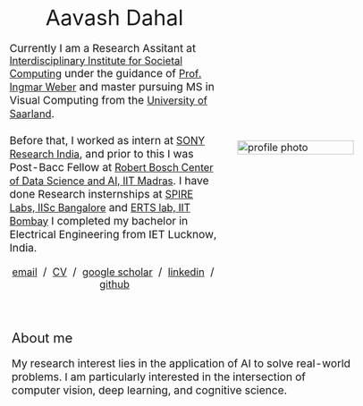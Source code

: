 
<!DOCTYPE HTML>
<html lang="en">
<head>
  <meta http-equiv="Content-Type" content="text/html; charset=UTF-8">
  <title>Aavash Dahal</title>
  <meta name="author" content="Aavash Dahal">
  <meta name="viewport" content="width=device-width, initial-scale=1">
<!--   <link rel="stylesheet" type="text/css" href="stylesheet.css"> -->
  <style>
    body {
      font-size: 18px; /* Base font size */
    }
    name {
      font-size: 2em; /* Larger font size for the name */
    }
    p {
      font-size: 1.2em; /* Increased font size for paragraphs */
    }
    a {
      font-size: 18px;
    }
    heading {
      font-size: 1.5em; /* Increased font size for headings */
    }
  </style>
</head>
<body>
  <table style="width:100%;max-width:1000px;border:0px;border-spacing:0px;border-collapse:separate;margin-right:auto;margin-left:auto;"><tbody>
    <tr style="padding:0px">
      <td style="padding:0px">
        <table style="width:100%;border:0px;border-spacing:0px;border-collapse:separate;margin-right:auto;margin-left:auto;"><tbody>
          <tr style="padding:0px">
            <td style="padding:2.5%;width:63%;vertical-align:middle">
              <p style="text-align:center">
                <name>Aavash Dahal</name>
              </p>
              <p>Currently I am a Research Assitant at <a href="https://www.i2sc.net/">Interdisciplinary Institute for Societal Computing</a> under the guidance of <a href="https://ingmarweber.de/">Prof. Ingmar Weber</a> and master pursuing MS in Visual Computing from the <a href="https://saarland-informatics-campus.de/en/">University of Saarland</a>. 
              <br><br> Before that, I worked as intern at <a href="https://www.sonyresearchindia.com/">SONY Research India</a>, and prior to this I was Post-Bacc Fellow at <a href="https://rbcdsai.iitm.ac.in"> Robert Bosch Center of Data Science and AI, IIT Madras</a>. 
              I have done Research insternships at <a href="https://spire.ee.iisc.ac.in/index.php">SPIRE Labs, IISc Bangalore</a> and <a href="https://www.e-yantra.org/">ERTS lab, IIT Bombay</a> I completed my bachelor in Electrical Engineering from IET Lucknow, India. 
              </p>
              <p style="text-align:center">
                <a href="mailto:akanshmaurya@gmail.com">email</a> &nbsp/&nbsp
                <a href="data/Akansh_resume.pdf">CV</a> &nbsp/&nbsp
                <a href="https://scholar.google.com/citations?user=UcIinfgAAAAJ&hl=en&oi=ao">google scholar</a> &nbsp/&nbsp
                <a href="https://www.linkedin.com/in/akansh-maurya">linkedin</a> &nbsp/&nbsp
                <a href="https://github.com/akansh12/">github</a>
              </p>
            </td>
            <td style="padding:2.5%;width:40%;max-width:40%">
              <a href="images/me_circle.png"><img style="width:100%;max-width:100%" alt="profile photo" src="images/me_circle.png" class="hoverZoomLink"></a>
            </td>
          </tr>
        </tbody></table>
        <table style="width:100%;border:0px;border-spacing:0px;border-collapse:separate;margin-right:auto;margin-left:auto;"><tbody>
            <tr>
            <td style="padding:20px;width:100%;vertical-align:middle">
              <heading>About me</heading>
              <p>
                My research interest lies in the application of AI to solve real-world problems. I am particularly interested in the intersection of computer vision, deep learning, and cognitive science. 
              </p>

  </table>
</body>

</html>
